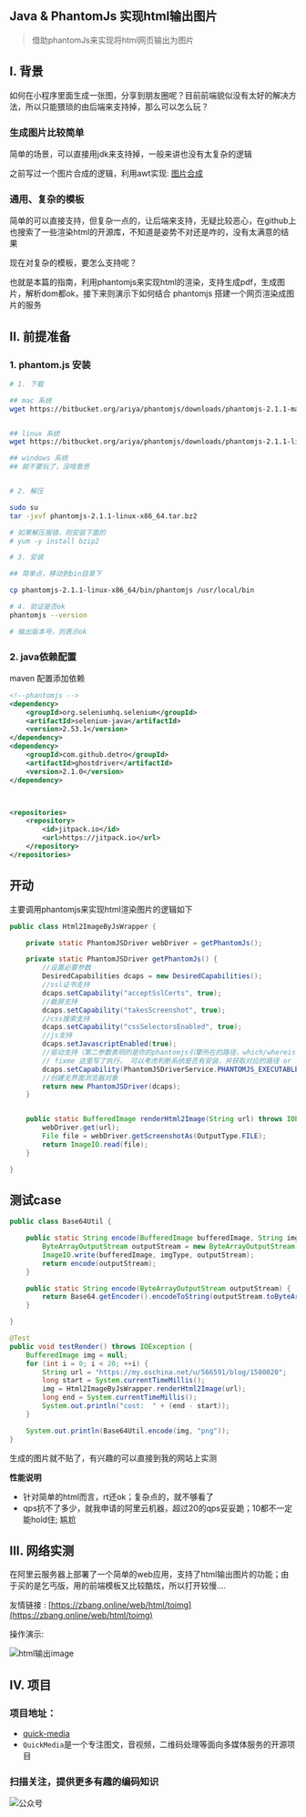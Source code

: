 ## Java & PhantomJs 实现html输出图片
> 借助phantomJs来实现将html网页输出为图片

## I. 背景

如何在小程序里面生成一张图，分享到朋友圈呢？目前前端貌似没有太好的解决方法，所以只能猥琐的由后端来支持掉，那么可以怎么玩？

###  生成图片比较简单

简单的场景，可以直接用jdk来支持掉，一般来讲也没有太复杂的逻辑

之前写过一个图片合成的逻辑，利用awt实现: [图片合成](https://my.oschina.net/u/566591/blog/1551577)


### 通用、复杂的模板

简单的可以直接支持，但复杂一点的，让后端来支持，无疑比较恶心，在github上也搜索了一些渲染html的开源库，不知道是姿势不对还是咋的，没有太满意的结果

现在对复杂的模板，要怎么支持呢？

也就是本篇的指南，利用phantomjs来实现html的渲染，支持生成pdf，生成图片，解析dom都ok，接下来则演示下如何结合 phantomjs 搭建一个网页渲染成图片的服务

## II. 前提准备

### 1. phantom.js 安装

```sh
# 1. 下载

## mac 系统
wget https://bitbucket.org/ariya/phantomjs/downloads/phantomjs-2.1.1-macosx.zip


## linux 系统
wget https://bitbucket.org/ariya/phantomjs/downloads/phantomjs-2.1.1-linux-x86_64.tar.bz2

## windows 系统
## 就不要玩了，没啥意思


# 2. 解压

sudo su 
tar -jxvf phantomjs-2.1.1-linux-x86_64.tar.bz2

# 如果解压报错，则安装下面的
# yum -y install bzip2

# 3. 安装

## 简单点，移动到bin目录下

cp phantomjs-2.1.1-linux-x86_64/bin/phantomjs /usr/local/bin

# 4. 验证是否ok
phantomjs --version

# 输出版本号，则表示ok
```

### 2. java依赖配置

maven 配置添加依赖

```xml
<!--phantomjs -->
<dependency>
    <groupId>org.seleniumhq.selenium</groupId>
    <artifactId>selenium-java</artifactId>
    <version>2.53.1</version>
</dependency>
<dependency>
    <groupId>com.github.detro</groupId>
    <artifactId>ghostdriver</artifactId>
    <version>2.1.0</version>
</dependency>



<repositories>
    <repository>
        <id>jitpack.io</id>
        <url>https://jitpack.io</url>
    </repository>
</repositories>
```


## 开动

主要调用phantomjs来实现html渲染图片的逻辑如下

```java
public class Html2ImageByJsWrapper {

    private static PhantomJSDriver webDriver = getPhantomJs();

    private static PhantomJSDriver getPhantomJs() {
        //设置必要参数
        DesiredCapabilities dcaps = new DesiredCapabilities();
        //ssl证书支持
        dcaps.setCapability("acceptSslCerts", true);
        //截屏支持
        dcaps.setCapability("takesScreenshot", true);
        //css搜索支持
        dcaps.setCapability("cssSelectorsEnabled", true);
        //js支持
        dcaps.setJavascriptEnabled(true);
        //驱动支持（第二参数表明的是你的phantomjs引擎所在的路径，which/whereis phantomjs可以查看）
        // fixme 这里写了执行， 可以考虑判断系统是否有安装，并获取对应的路径 or 开放出来指定路径
        dcaps.setCapability(PhantomJSDriverService.PHANTOMJS_EXECUTABLE_PATH_PROPERTY, "/usr/local/bin/phantomjs");
        //创建无界面浏览器对象
        return new PhantomJSDriver(dcaps);
    }


    public static BufferedImage renderHtml2Image(String url) throws IOException {
        webDriver.get(url);
        File file = webDriver.getScreenshotAs(OutputType.FILE);
        return ImageIO.read(file);
    }

}
```

## 测试case

```java
public class Base64Util {

    public static String encode(BufferedImage bufferedImage, String imgType) throws IOException {
        ByteArrayOutputStream outputStream = new ByteArrayOutputStream();
        ImageIO.write(bufferedImage, imgType, outputStream);
        return encode(outputStream);
    }

    public static String encode(ByteArrayOutputStream outputStream) {
        return Base64.getEncoder().encodeToString(outputStream.toByteArray());
    }

}

@Test
public void testRender() throws IOException {
    BufferedImage img = null;
    for (int i = 0; i < 20; ++i) {
        String url = "https://my.oschina.net/u/566591/blog/1580020";
        long start = System.currentTimeMillis();
        img = Html2ImageByJsWrapper.renderHtml2Image(url);
        long end = System.currentTimeMillis();
        System.out.println("cost:  " + (end - start));
    }

    System.out.println(Base64Util.encode(img, "png"));
}
```

生成的图片就不贴了，有兴趣的可以直接到我的网站上实测

**性能说明**

- 针对简单的html而言，rt还ok；复杂点的，就不够看了
- qps抗不了多少，就我申请的阿里云机器，超过20的qps妥妥跪；10都不一定能hold住; 尴尬


## III. 网络实测

在阿里云服务器上部署了一个简单的web应用，支持了html输出图片的功能；由于买的是乞丐版，用的前端模板又比较酷炫，所以打开较慢....

友情链接 : [https://zbang.online/web/html/toimg](https://zbang.online/web/html/toimg)

操作演示: 

![html输出image](https://static.oschina.net/uploads/img/201712/03163431_odjB.gif "在这里输入图片标题")

## IV. 项目

### 项目地址：
- [quick-media](https://github.com/liuyueyi/quick-media)
- `QuickMedia`是一个专注图文，音视频，二维码处理等面向多媒体服务的开源项目

### 扫描关注，提供更多有趣的编码知识

![公众号](https://static.oschina.net/uploads/img/201710/13203703_6IVg.jpg)


